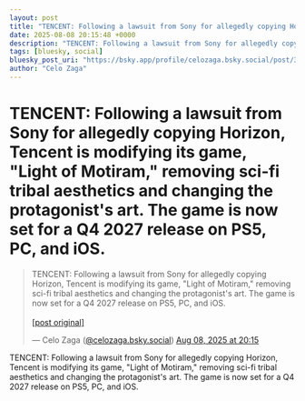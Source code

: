 ```yaml
---
layout: post
title: "TENCENT: Following a lawsuit from Sony for allegedly copying Horizon, Tencent is modifying its game, \"Light of Motiram,\" removing sci-fi tribal aesthetics and changing the protagonist's art. The game is now set for a Q4 2027 release on PS5, PC, and iOS."
date: 2025-08-08 20:15:48 +0000
description: "TENCENT: Following a lawsuit from Sony for allegedly copying Horizon, Tencent is modifying its game, \"Light of Motiram,\" removing sci-fi tribal aesthe..."
tags: [bluesky, social]
bluesky_post_uri: "https://bsky.app/profile/celozaga.bsky.social/post/3lvw2yp4bm62o"
author: "Celo Zaga"
---
```


<h1 class="bluesky-post-title">TENCENT: Following a lawsuit from Sony for allegedly copying Horizon, Tencent is modifying its game, "Light of Motiram," removing sci-fi tribal aesthetics and changing the protagonist's art. The game is now set for a Q4 2027 release on PS5, PC, and iOS.</h1>


<blockquote class="bluesky-embed" data-bluesky-uri="at://did:plc:lmh6rennptq77inaztnovw4b/app.bsky.feed.post/3lvw2yp4bm62o" data-bluesky-embed-color-mode="system">
<p lang="">TENCENT: Following a lawsuit from Sony for allegedly copying Horizon, Tencent is modifying its game, "Light of Motiram," removing sci-fi tribal aesthetics and changing the protagonist's art. The game is now set for a Q4 2027 release on PS5, PC, and iOS.<br><br><a href="https://bsky.app/profile/celozaga.bsky.social/post/3lvw2yp4bm62o">[post original]</a></p>
&mdash; Celo Zaga (<a href="https://bsky.app/profile/did:plc:lmh6rennptq77inaztnovw4b">@celozaga.bsky.social</a>) <a href="https://bsky.app/profile/celozaga.bsky.social/post/3lvw2yp4bm62o">Aug 08, 2025 at 20:15</a>
</blockquote>
<script async src="https://embed.bsky.app/static/embed.js" charset="utf-8"></script>


<p class="bluesky-post-description">TENCENT: Following a lawsuit from Sony for allegedly copying Horizon, Tencent is modifying its game, "Light of Motiram," removing sci-fi tribal aesthetics and changing the protagonist's art. The game is now set for a Q4 2027 release on PS5, PC, and iOS.</p>
